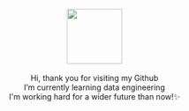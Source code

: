 

<p align="center">
  <img src="https://i.pinimg.com/originals/4e/b7/bd/4eb7bda23bf456a53fd6ba84c1048ba6.gif" style="width:100px;">
  <br><br>
          Hi, thank you for visiting my Github
    <br>I’m currently learning data engineering<br>
   I'm working hard for a wider future than now!✨<br>
</p>

